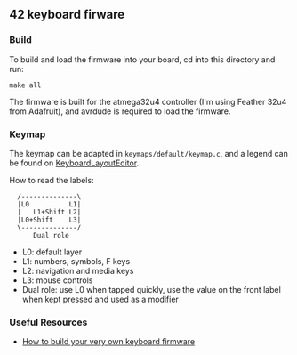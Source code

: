 ## 42 keyboard firware

### Build

To build and load the firmware into your board, cd into this directory and run:

```
make all
```

The firmware is built for the atmega32u4 controller (I'm using Feather 32u4 from
Adafruit), and avrdude is required to load the firmware.

### Keymap

The keymap can be adapted in `keymaps/default/keymap.c`, and a legend can be found on [KeyboardLayoutEditor](http://www.keyboard-layout-editor.com/#/gists/bdcb70e56b88022d86f30f0957648d67).

How to read the labels:

```
  /--------------\
  |L0          L1|
  |   L1+Shift L2|
  |L0+Shift    L3|
  \--------------/
      Dual role
```

- L0: default layer
- L1: numbers, symbols, F keys
- L2: navigation and media keys
- L3: mouse controls
- Dual role: use L0 when tapped quickly, use the value on the front label when kept pressed and used as a modifier

### Useful Resources

- [How to build your very own keyboard firmware](https://deskthority.net/workshop-f7/how-to-build-your-very-own-keyboard-firmware-t7177.html)
